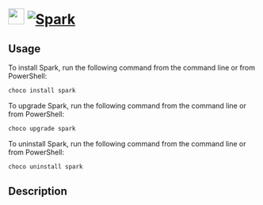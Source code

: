 ﻿# <img src="https://cdn.jsdelivr.net/gh/mkevenaar/chocolatey-packages@5ba00a7d7af3ba4d40acabfaa8c37fa14d43fdce/icons/spark.png" width="32" height="32"/> [![Spark](https://img.shields.io/chocolatey/v/spark.svg?label=Spark)](https://chocolatey.org/packages/spark)

## Usage
To install Spark, run the following command from the command line or from PowerShell:
```powershell
choco install spark
```

To upgrade Spark, run the following command from the command line or from PowerShell:
```powershell
choco upgrade spark
```

To uninstall Spark, run the following command from the command line or from PowerShell:
```powershell
choco uninstall spark
```

## Description

